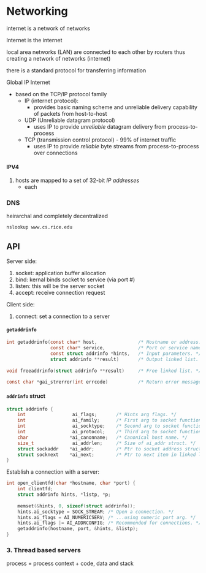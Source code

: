 # Networking

internet is a network of networks

Internet is the internet

local area networks (LAN) are connected to each other by routers thus creating a network of networks (internet)

there is a standard protocol for transferring information

Global IP Internet

- based on the TCP/IP protocol family
  - IP (internet protocol):
    - provides basic naming scheme and unreliable delivery capability of packets from host-to-host
  - UDP (Unreliable datagram protocol)
    - uses IP to provide *unreliable* datagram delivery from process-to-process
  - TCP (transmission control protocol) - 99% of internet traffic
    - uses IP to provide *reliable* byte streams from process-to-process over connections

#### IPV4

1. hosts are mapped to a set of 32-bit *IP addresses*
   - each 

### DNS

heirarchal and completely decentralized

```bash
nslookup www.cs.rice.edu
```

## API

Server side:

1. socket: application buffer allocation
2. bind: kernal binds socket to service (via port #)
3. listen: this will be the server socket
4. accept: receive connection request

Client side:

1. connect: set a connection to a server



#### `getaddrinfo`

```c
int getaddrinfo(const char* host, 				/* Hostname or address. */
                const char* service, 			/* Port or service name. */
                const struct addrinfo *hints, 	/* Input parameters. */
                struct addrinfo **result)		/* Output linked list. */
    
void freeaddrinfo(struct addrinfo **result)		/* Free linked list. */
    
const char *gai_strerror(int errcode) 			/* Return error message. */
```

#### `addrinfo` struct

```c
struct addrinfo {
    int 				ai_flags; 		/* Hints arg flags. */
    int 				ai_family;		/* First arg to socket function. */
    int					ai_socktype;	/* Second arg to socket function. */
    int 				ai_protocol;	/* Third arg to socket function. */
    char 			   *ai_canonname;	/* Canonical host name. */
    size_t				ai_addrlen;		/* Size of ai_addr struct. */
    struct sockaddr    *ai_addr;		/* Ptr to socket address structure. */
    struct socknext    *ai_next;		/* Ptr to next item in linked list. */
}
```

Establish a connection with a server:

```c
int open_clientfd(char *hostname, char *port) {
    int clientfd;
    struct addrinfo hints, *listp, *p;
    
    memset(&hints, 0, sizeof(struct addrinfo));
    hints.ai_socktype = SOCK_STREAM; /* Open a connection. */
    hints.ai_flags = AI_NUMERICSERV; /* ...using numeric port arg. */
    hints.ai_flags |= AI_ADDRCONFIG; /* Recommended for connections. */
    getaddrinfo(hostname, port, &hints, &listp);
}
```



### 3. Thread based servers

process = process context + code, data and stack